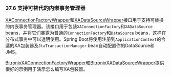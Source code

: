 ### 37.6 支持可替代的内嵌事务管理器

[XAConnectionFactoryWrapper](https://github.com/spring-projects/spring-boot/tree/v2.0.0.RELEASE/spring-boot-project/spring-boot/src/main/java/org/springframework/boot/jms/XAConnectionFactoryWrapper.java)和[XADataSourceWrapper](https://github.com/spring-projects/spring-boot/tree/v2.0.0.RELEASE/spring-boot-project/spring-boot/src/main/java/org/springframework/boot/jdbc/XADataSourceWrapper.java)接口用于支持可替换的内嵌事务管理器。该接口用于包装`XAConnectionFactory`和`XADataSource`　beans，并将它们暴露为普通的`ConnectionFactory`和`DataSource` beans，这样在分布式事务中可以透明使用。Spring Boot将使用注册到`ApplicationContext`的合适的XA包装器及`JtaTransactionManager` bean自动配置你的DataSource和JMS。

[BitronixXAConnectionFactoryWrapper](https://github.com/spring-projects/spring-boot/tree/v2.0.0.RELEASE/spring-boot-project/spring-boot/src/main/java/org/springframework/boot/jta/bitronix/BitronixXAConnectionFactoryWrapper.java)和[BitronixXADataSourceWrapper](https://github.com/spring-projects/spring-boot/tree/v2.0.0.RELEASE/spring-boot-project/spring-boot/src/main/java/org/springframework/boot/jta/bitronix/BitronixXADataSourceWrapper.java)提供很好的示例用于演示怎么编写XA包装器。
